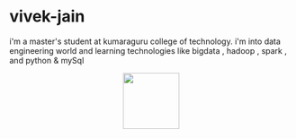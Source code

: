 # vivek-jain
i'm a master's student at kumaraguru college of technology. i'm  into data engineering world and learning technologies like bigdata , hadoop , spark , and python &amp; mySql
<div id="header" align="center">
  <img src="https://media.giphy.com/media/M9gbBd9nbDrOTu1Mqx/giphy.gif" width="100"/>
</div>
